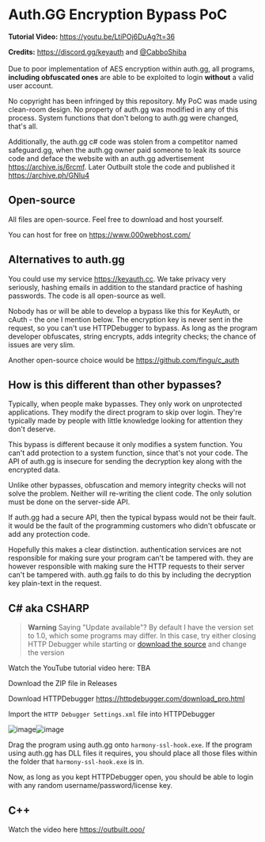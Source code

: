 # Auth.GG Encryption Bypass PoC

**Tutorial Video:** https://youtu.be/LtiPOj6DuAg?t=36

**Credits:** https://discord.gg/keyauth and [@CabboShiba](https://github.com/CabboShiba?tab=repositories)
<br>
<br>
Due to poor implementation of AES encryption within auth.gg, all programs, **including obfuscated ones** are able to be exploited to login **without** a valid user account.

No copyright has been infringed by this repository. My PoC was made using clean-room design. No property of auth.gg was modified in any of this process. System functions that don't belong to auth.gg were changed, that's all.

Additionally, the auth.gg c# code was stolen from a competitor named safeguard.gg, when the auth.gg owner paid someone to leak its source code and deface the website with an auth.gg advertisement https://archive.is/6rcmf. Later Outbuilt stole the code and published it https://archive.ph/GNIu4

## Open-source

All files are open-source. Feel free to download and host yourself.

You can host for free on https://www.000webhost.com/

## Alternatives to auth.gg

You could use my service https://keyauth.cc. We take privacy very seriously, hashing emails in addition to the standard practice of hashing passwords. The code is all open-source as well.

Nobody has or will be able to develop a bypass like this for KeyAuth, or cAuth - the one I mention below. The encryption key is never sent in the request, so you can't use HTTPDebugger to bypass. As long as the program developer obfuscates, string encrypts, adds integrity checks; the chance of issues are very slim.

Another open-source choice would be https://github.com/fingu/c_auth

## How is this different than other bypasses?

Typically, when people make bypasses. They only work on unprotected applications. They modify the direct program to skip over login. They're typically made by people with little knowledge looking for attention they don't deserve.

This bypass is different because it only modifies a system function. You can't add protection to a system function, since that's not your code. The API of auth.gg is insecure for sending the decryption key along with the encrypted data.

Unlike other bypasses, obfuscation and memory integrity checks will not solve the problem. Neither will re-writing the client code. The only solution must be done on the server-side API.

If auth.gg had a secure API, then the typical bypass would not be their fault. it would be the fault of the programming customers who didn't obfuscate or add any protection code.

Hopefully this makes a clear distinction. authentication services are not responsible for making sure your program can't be tampered with. they are however responsible with making sure the HTTP requests to their server can't be tampered with. auth.gg fails to do this by including the decryption key plain-text in the request.

## C# aka CSHARP

> **Warning** Saying "Update available"?
> By default I have the version set to 1.0, which some programs may differ. In this case, try either closing HTTP Debugger while starting or [download the source](auth.gg-Encryption-Bypass-PoC/tree/main/csharp/server) and change the version

Watch the YouTube tutorial video here: TBA

Download the ZIP file in Releases

Download HTTPDebugger https://httpdebugger.com/download_pro.html

Import the `HTTP Debugger Settings.xml` file into HTTPDebugger

![image](https://user-images.githubusercontent.com/83034852/234408208-0b6b4bc0-cba8-4c06-b0d8-a550a3168e4a.png)![image](https://user-images.githubusercontent.com/83034852/234408221-b081cab0-4b4a-47df-9fd5-31c70c0e2d95.png)


Drag the program using auth.gg onto `harmony-ssl-hook.exe`. If the program using auth.gg has DLL files it requires, you should place all those files within the folder that `harmony-ssl-hook.exe` is in.

Now, as long as you kept HTTPDebugger open, you should be able to login with any random username/password/license key.

## C++

Watch the video here https://outbuilt.ooo/
